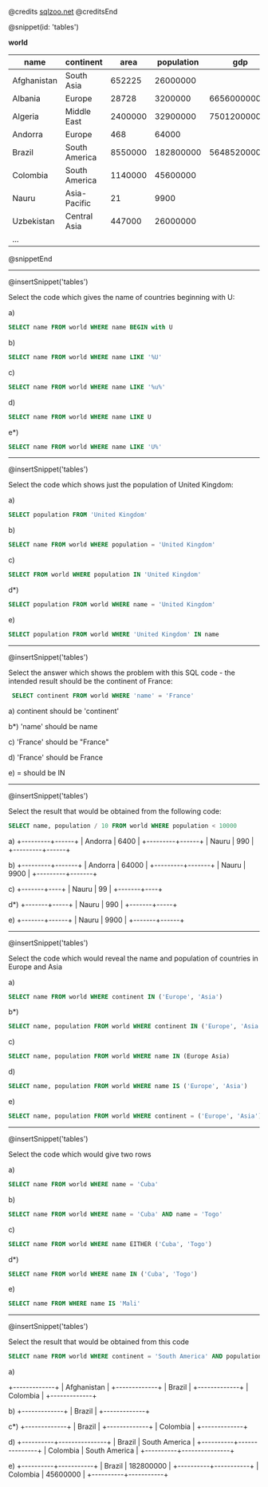 @credits
[sqlzoo.net](https://sqlzoo.net)
@creditsEnd

@snippet(id: 'tables')

**world**

| name        | continent     | area    | population | gdp          |
|-------------|---------------|---------|------------|--------------|
| Afghanistan | South Asia    | 652225  | 26000000   |              |	
| Albania     | Europe        | 28728   | 3200000    | 6656000000   |
| Algeria     | Middle East   | 2400000 | 32900000   | 75012000000  |
| Andorra     | Europe        | 468     | 64000      |              |
| Brazil      | South America | 8550000 | 182800000  | 564852000000 |
| Colombia    | South America | 1140000 | 45600000   |              |
| Nauru       | Asia-Pacific  | 21      | 9900       |              |
| Uzbekistan  | Central Asia  | 447000  | 26000000   |              |
| ...         |               |         |            |              |

@snippetEnd

---
@insertSnippet('tables')

Select the code which gives the name of countries beginning with U:

a)
```sql
SELECT name FROM world WHERE name BEGIN with U
```

b)
```sql
SELECT name FROM world WHERE name LIKE '%U'
```

c)
```sql
SELECT name FROM world WHERE name LIKE '%u%'
```

d)
```sql
SELECT name FROM world WHERE name LIKE U
```

e*)
```sql
SELECT name FROM world WHERE name LIKE 'U%'
```

---
@insertSnippet('tables')

Select the code which shows just the population of United Kingdom:

a)
```sql
SELECT population FROM 'United Kingdom'
```

b)
```sql
SELECT name FROM world WHERE population = 'United Kingdom'
```

c)
```sql
SELECT FROM world WHERE population IN 'United Kingdom'
```

d*)
```sql
SELECT population FROM world WHERE name = 'United Kingdom'
```

e)
```sql
SELECT population FROM world WHERE 'United Kingdom' IN name
```

---
@insertSnippet('tables')

Select the answer which shows the problem with this SQL code - the intended result should be the continent of France:

```sql
 SELECT continent FROM world WHERE 'name' = 'France'
```

a) continent should be 'continent'

b*) 'name' should be name

c) 'France' should be "France"

d) 'France' should be France

e) = should be IN

---
@insertSnippet('tables')

Select the result that would be obtained from the following code:

```sql
SELECT name, population / 10 FROM world WHERE population < 10000
```

a)
+---------+------+
| Andorra | 6400 |
+---------+------+
| Nauru   | 990  |
+---------+------+

b)
+---------+-------+
| Andorra | 64000 |
+---------+-------+
| Nauru   | 9900  |
+---------+-------+

c)
+-------+----+
| Nauru | 99 |
+-------+----+

d*)
+-------+-----+
| Nauru | 990 |
+-------+-----+

e)
+-------+------+
| Nauru | 9900 |
+-------+------+

---
@insertSnippet('tables')

Select the code which would reveal the name and population of countries in Europe and Asia

a)
```sql
SELECT name FROM world WHERE continent IN ('Europe', 'Asia')
```

b*)
```sql
SELECT name, population FROM world WHERE continent IN ('Europe', 'Asia')
```

c)
```sql
SELECT name, population FROM world WHERE name IN (Europe Asia)
```

d)
```sql
SELECT name, population FROM world WHERE name IS ('Europe', 'Asia')
```

e)
```sql
SELECT name, population FROM world WHERE continent = ('Europe', 'Asia')
```

---
@insertSnippet('tables')

Select the code which would give two rows

a)
```sql
SELECT name FROM world WHERE name = 'Cuba'
```

b)
```sql
SELECT name FROM world WHERE name = 'Cuba' AND name = 'Togo'
```

c)
```sql
SELECT name FROM world WHERE name EITHER ('Cuba', 'Togo')
```

d*)
```sql
SELECT name FROM world WHERE name IN ('Cuba', 'Togo')
```

e)
```sql
SELECT name FROM WHERE name IS 'Mali'
```

---
@insertSnippet('tables')

Select the result that would be obtained from this code

```sql
SELECT name FROM world WHERE continent = 'South America' AND population > 40000000
```

a)

+-------------+
| Afghanistan |
+-------------+
| Brazil      |
+-------------+
| Colombia    |
+-------------+

b)
+-------------+
| Brazil      |
+-------------+

c*)
+-------------+
| Brazil      |
+-------------+
| Colombia    |
+-------------+

d)
+----------+---------------+
| Brazil   | South America |
+----------+---------------+
| Colombia | South America |
+----------+---------------+

e)
+----------+-----------+
| Brazil   | 182800000 |
+----------+-----------+
| Colombia | 45600000  |
+----------+-----------+
